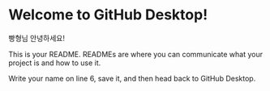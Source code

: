 # Welcome to GitHub Desktop!

빵형님 안녕하세요!

This is your README. READMEs are where you can communicate what your project is and how to use it.

Write your name on line 6, save it, and then head back to GitHub Desktop.
